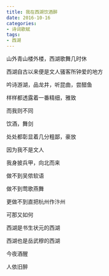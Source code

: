 ```yaml
---
title: 我在西湖饮酒醉
date: 2016-10-16
categories:
- 诗词歌赋
tags: 
- 西湖
---
```


山外青山楼外楼，西湖歌舞几时休

西湖自古以来便是文人骚客所钟爱的地方

吟诗游湖，品龙井，听昆曲，尝醋鱼

样样都透露着一番精细，雅致

而我则不同

饮酒，舞剑

处处都彰显着几分粗鄙，豪放

因为我不是文人

我身披兵甲，向北而来

做不到吴侬软语

做不到莺歌燕舞

更做不到直把杭州作汴州

可那又如何

西湖是书生状元的西湖

西湖也是岳武穆的西湖

今夜酒醒

人依旧醉